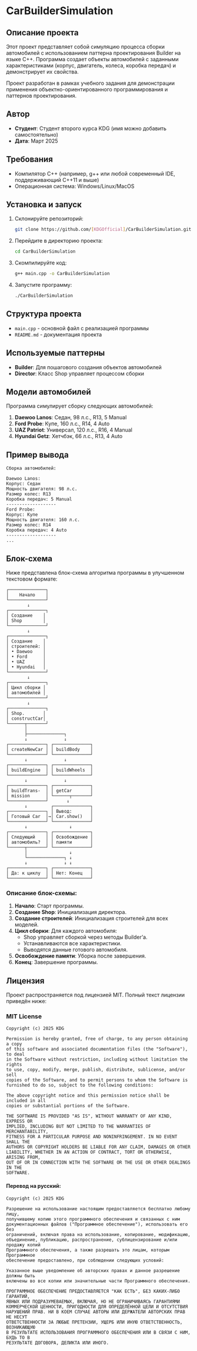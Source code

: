 # CarBuilderSimulation

## Описание проекта
Этот проект представляет собой симуляцию процесса сборки автомобилей с использованием паттерна проектирования Builder на языке C++. Программа создает объекты автомобилей с заданными характеристиками (корпус, двигатель, колеса, коробка передач) и демонстрирует их свойства.

Проект разработан в рамках учебного задания для демонстрации применения объектно-ориентированного программирования и паттернов проектирования.

## Автор
- **Студент**: Студент второго курса KDG (имя можно добавить самостоятельно)
- **Дата**: Март 2025

## Требования
- Компилятор C++ (например, g++ или любой современный IDE, поддерживающий C++11 и выше)
- Операционная система: Windows/Linux/MacOS

## Установка и запуск
1. Склонируйте репозиторий:
   ```bash
   git clone https://github.com/[KDGOfficial]/CarBuilderSimulation.git
   ```
2. Перейдите в директорию проекта:
   ```bash
   cd CarBuilderSimulation
   ```
3. Скомпилируйте код:
   ```bash
   g++ main.cpp -o CarBuilderSimulation
   ```
4. Запустите программу:
   ```bash
   ./CarBuilderSimulation
   ```

## Структура проекта
- `main.cpp` - основной файл с реализацией программы
- `README.md` - документация проекта

## Используемые паттерны
- **Builder**: Для пошагового создания объектов автомобилей
- **Director**: Класс Shop управляет процессом сборки

## Модели автомобилей
Программа симулирует сборку следующих автомобилей:
1. **Daewoo Lanos**: Седан, 98 л.с., R13, 5 Manual
2. **Ford Probe**: Купе, 160 л.с., R14, 4 Auto
3. **UAZ Patriot**: Универсал, 120 л.с., R16, 4 Manual
4. **Hyundai Getz**: Хетчбэк, 66 л.с., R13, 4 Auto

## Пример вывода
```
Сборка автомобилей:

Daewoo Lanos:
Корпус: Седан
Мощность двигателя: 98 л.с.
Размер колес: R13
Коробка передач: 5 Manual
-------------------
Ford Probe:
Корпус: Купе
Мощность двигателя: 160 л.с.
Размер колес: R14
Коробка передач: 4 Auto
-------------------
...
```

## Блок-схема
Ниже представлена блок-схема алгоритма программы в улучшенном текстовом формате:

```
┌──────────────┐
│    Начало    │
└──────────────┘
        ↓
┌──────────────┐
│ Создание    │
│ Shop        │
└──────────────┘
        ↓
┌──────────────┐
│ Создание    │
│ строителей: │
│ • Daewoo    │
│ • Ford      │
│ • UAZ       │
│ • Hyundai   │
└──────────────┘
        ↓
┌──────────────┐
│ Цикл сборки │
│ автомобилей │
└──────────────┘
        ↓
┌──────────────┐
│ Shop.       │
│ constructCar│
└──────┬───────┘
       │
       ├──────────────┐
       ↓              ↓
┌──────────────┐ ┌──────────────┐
│ createNewCar │ │ buildBody    │
└──────────────┘ └──────────────┘
       ↓              ↓
┌──────────────┐ ┌──────────────┐
│ buildEngine  │ │ buildWheels  │
└──────────────┘ └──────────────┘
       ↓              ↓
┌──────────────┐ ┌──────────────┐
│ buildTrans-  │ │ getCar       │
│ mission      │ └──────┬───────┘
└──────────────┘       ↓
       ↓         ┌──────────────┐
┌──────────────┐ │ Вывод:       │
│ Готовый Car  │→│ Car.show()   │
└──────────────┘ └──────────────┘
       ↓                ↓
┌──────────────┐ ┌──────────────┐
│ Следующий    │ │ Освобождение │
│ автомобиль?  │ │ памяти       │
└──────┬───────┘ └──────────────┘
       │                ↓
       └──────────────┐ ↓
       ↓              ↓ ↓
┌──────────────┐ ┌──────────────┐
│ Да: к циклу  │ │ Нет: Конец   │
└──────────────┘ └──────────────┘
```

### Описание блок-схемы:
1. **Начало**: Старт программы.
2. **Создание Shop**: Инициализация директора.
3. **Создание строителей**: Инициализация строителей для всех моделей.
4. **Цикл сборки**: Для каждого автомобиля:
   - Shop управляет сборкой через методы Builder’а.
   - Устанавливаются все характеристики.
   - Выводятся данные готового автомобиля.
5. **Освобождение памяти**: Уборка после завершения.
6. **Конец**: Завершение программы.

## Лицензия
Проект распространяется под лицензией MIT. Полный текст лицензии приведён ниже:

### MIT License
```
Copyright (c) 2025 KDG

Permission is hereby granted, free of charge, to any person obtaining a copy
of this software and associated documentation files (the "Software"), to deal
in the Software without restriction, including without limitation the rights
to use, copy, modify, merge, publish, distribute, sublicense, and/or sell
copies of the Software, and to permit persons to whom the Software is
furnished to do so, subject to the following conditions:

The above copyright notice and this permission notice shall be included in all
copies or substantial portions of the Software.

THE SOFTWARE IS PROVIDED "AS IS", WITHOUT WARRANTY OF ANY KIND, EXPRESS OR
IMPLIED, INCLUDING BUT NOT LIMITED TO THE WARRANTIES OF MERCHANTABILITY,
FITNESS FOR A PARTICULAR PURPOSE AND NONINFRINGEMENT. IN NO EVENT SHALL THE
AUTHORS OR COPYRIGHT HOLDERS BE LIABLE FOR ANY CLAIM, DAMAGES OR OTHER
LIABILITY, WHETHER IN AN ACTION OF CONTRACT, TORT OR OTHERWISE, ARISING FROM,
OUT OF OR IN CONNECTION WITH THE SOFTWARE OR THE USE OR OTHER DEALINGS IN THE
SOFTWARE.
```

#### Перевод на русский:
```
Copyright (c) 2025 KDG

Разрешение на использование настоящим предоставляется бесплатно любому лицу,
получившему копию этого программного обеспечения и связанных с ним
документационных файлов ("Программное обеспечение"), использовать его без
ограничений, включая права на использование, копирование, модификацию,
объединение, публикацию, распространение, сублицензирование и/или продажу копий
Программного обеспечения, а также разрешать это лицам, которым Программное
обеспечение предоставлено, при соблюдении следующих условий:

Указанное выше уведомление об авторских правах и данное разрешение должны быть
включены во все копии или значительные части Программного обеспечения.

ПРОГРАММНОЕ ОБЕСПЕЧЕНИЕ ПРЕДОСТАВЛЯЕТСЯ "КАК ЕСТЬ", БЕЗ КАКИХ-ЛИБО ГАРАНТИЙ,
ЯВНЫХ ИЛИ ПОДРАЗУМЕВАЕМЫХ, ВКЛЮЧАЯ, НО НЕ ОГРАНИЧИВАЯСЬ ГАРАНТИЯМИ
КОММЕРЧЕСКОЙ ЦЕННОСТИ, ПРИГОДНОСТИ ДЛЯ ОПРЕДЕЛЁННОЙ ЦЕЛИ И ОТСУТСТВИЯ
НАРУШЕНИЙ ПРАВ. НИ В КОЕМ СЛУЧАЕ АВТОРЫ ИЛИ ДЕРЖАТЕЛИ АВТОРСКИХ ПРАВ НЕ НЕСУТ
ОТВЕТСТВЕННОСТИ ЗА ЛЮБЫЕ ПРЕТЕНЗИИ, УЩЕРБ ИЛИ ИНУЮ ОТВЕТСТВЕННОСТЬ, ВОЗНИКАЮЩУЮ
В РЕЗУЛЬТАТЕ ИСПОЛЬЗОВАНИЯ ПРОГРАММНОГО ОБЕСПЕЧЕНИЯ ИЛИ В СВЯЗИ С НИМ, БУДЬ ТО В
РЕЗУЛЬТАТЕ ДОГОВОРА, ДЕЛИКТА ИЛИ ИНОГО.
```
 
